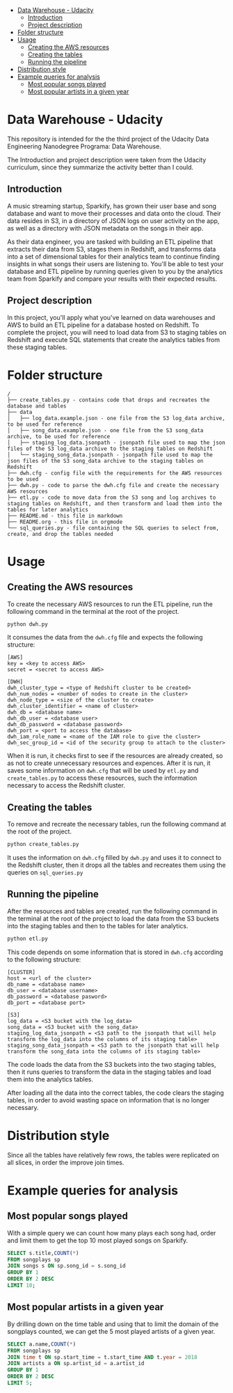 - [Data Warehouse - Udacity](#org2b16981)
  - [Introduction](#orgd025bdb)
  - [Project description](#orge03533f)
- [Folder structure](#orga34211a)
- [Usage](#org1cc1e64)
  - [Creating the AWS resources](#orgedc57f0)
  - [Creating the tables](#orgc082beb)
  - [Running the pipeline](#orgf44800d)
- [Distribution style](#org84fba9f)
- [Example queries for analysis](#org2715b07)
  - [Most popular songs played](#orgee7655c)
  - [Most popular artists in a given year](#orge328272)


<a id="org2b16981"></a>

# Data Warehouse - Udacity

This repository is intended for the the third project of the Udacity Data Engineering Nanodegree Programa: Data Warehouse.

The Introduction and project description were taken from the Udacity curriculum, since they summarize the activity better than I could.


<a id="orgd025bdb"></a>

## Introduction

A music streaming startup, Sparkify, has grown their user base and song database and want to move their processes and data onto the cloud. Their data resides in S3, in a directory of JSON logs on user activity on the app, as well as a directory with JSON metadata on the songs in their app.

As their data engineer, you are tasked with building an ETL pipeline that extracts their data from S3, stages them in Redshift, and transforms data into a set of dimensional tables for their analytics team to continue finding insights in what songs their users are listening to. You'll be able to test your database and ETL pipeline by running queries given to you by the analytics team from Sparkify and compare your results with their expected results.


<a id="orge03533f"></a>

## Project description

In this project, you'll apply what you've learned on data warehouses and AWS to build an ETL pipeline for a database hosted on Redshift. To complete the project, you will need to load data from S3 to staging tables on Redshift and execute SQL statements that create the analytics tables from these staging tables.


<a id="orga34211a"></a>

# Folder structure

```
/
├── create_tables.py - contains code that drops and recreates the database and tables
├── data
│   ├── log_data.example.json - one file from the S3 log_data archive, to be used for reference
│   ├── song_data.example.json - one file from the S3 song_data archive, to be used for reference
│   ├── staging_log_data.jsonpath - jsonpath file used to map the json files of the S3 log_data archive to the staging tables on Redshift
│   └── staging_song_data.jsonpath - jsonpath file used to map the json files of the S3 song_data archive to the staging tables on Redshift
├── dwh.cfg - config file with the requirements for the AWS resources to be used
├── dwh.py - code to parse the dwh.cfg file and create the necessary AWS resources
├── etl.py - code to move data from the S3 song and log archives to staging tables on Redshift, and then transform and load them into the tables for later analytics
├── README.md - this file in markdown
├── README.org - this file in orgmode
└── sql_queries.py - file containing the SQL queries to select from, create, and drop the tables needed
```


<a id="org1cc1e64"></a>

# Usage


<a id="orgedc57f0"></a>

## Creating the AWS resources

To create the necessary AWS resources to run the ETL pipeline, run the following command in the terminal at the root of the project.

```bash
python dwh.py
```

It consumes the data from the `dwh.cfg` file and expects the following structure:

```
[AWS]
key = <key to access AWS>
secret = <secret to access AWS>

[DWH]
dwh_cluster_type = <type of Redshift cluster to be created>
dwh_num_nodes = <number of nodes to create in the cluster>
dwh_node_type = <size of the cluster to create>
dwh_cluster_identifier = <name of cluster>
dwh_db = <database name>
dwh_db_user = <database user>
dwh_db_password = <database password>
dwh_port = <port to access the database>
dwh_iam_role_name = <name of the IAM role to give the cluster>
dwh_sec_group_id = <id of the security group to attach to the cluster>
```

When it is run, it checks first to see if the resources are already created, so as not to create unnecessary resources and expences. After it is run, it saves some information on `dwh.cfg` that will be used by `etl.py` and `create_tables.py` to access these resources, such the information necessary to access the Redshift cluster.


<a id="orgc082beb"></a>

## Creating the tables

To remove and recreate the necessary tables, run the following command at the root of the project.

```bash
python create_tables.py
```

It uses the information on `dwh.cfg` filled by `dwh.py` and uses it to connect to the Redshift cluster, then it drops all the tables and recreates them using the queries on `sql_queries.py`


<a id="orgf44800d"></a>

## Running the pipeline

After the resources and tables are created, run the following command in the terminal at the root of the project to load the data from the S3 buckets into the staging tables and then to the tables for later analytics.

```bash
python etl.py
```

This code depends on some information that is stored in `dwh.cfg` according to the following structure:

```
[CLUSTER]
host = <url of the cluster>
db_name = <database name>
db_user = <database username>
db_password = <database pasword>
db_port = <database port>

[S3]
log_data = <S3 bucket with the log_data>
song_data = <S3 bucket with the song_data>
staging_log_data_jsonpath = <S3 path to the jsonpath that will help transform the log_data into the columns of its staging table>
staging_song_data_jsonpath = <S3 path to the jsonpath that will help transform the song_data into the columns of its staging table>
```

The code loads the data from the S3 buckets into the two staging tables, then it runs queries to transform the data in the staging tables and load them into the analytics tables.

After loading all the data into the correct tables, the code clears the staging tables, in order to avoid wasting space on information that is no longer necessary.


<a id="org84fba9f"></a>

# Distribution style

Since all the tables have relatively few rows, the tables were replicated on all slices, in order the improve join times.


<a id="org2715b07"></a>

# Example queries for analysis


<a id="orgee7655c"></a>

## Most popular songs played

With a simple query we can count how many plays each song had, order and limit them to get the top 10 most played songs on Sparkify.

```sql
SELECT s.title,COUNT(*)
FROM songplays sp
JOIN songs s ON sp.song_id = s.song_id
GROUP BY 1
ORDER BY 2 DESC
LIMIT 10;
```


<a id="orge328272"></a>

## Most popular artists in a given year

By drilling down on the time table and using that to limit the domain of the songplays counted, we can get the 5 most played artists of a given year.

```sql
SELECT a.name,COUNT(*)
FROM songplays sp
JOIN time t ON sp.start_time = t.start_time AND t.year = 2018
JOIN artists a ON sp.artist_id = a.artist_id
GROUP BY 1
ORDER BY 2 DESC
LIMIT 5;
```